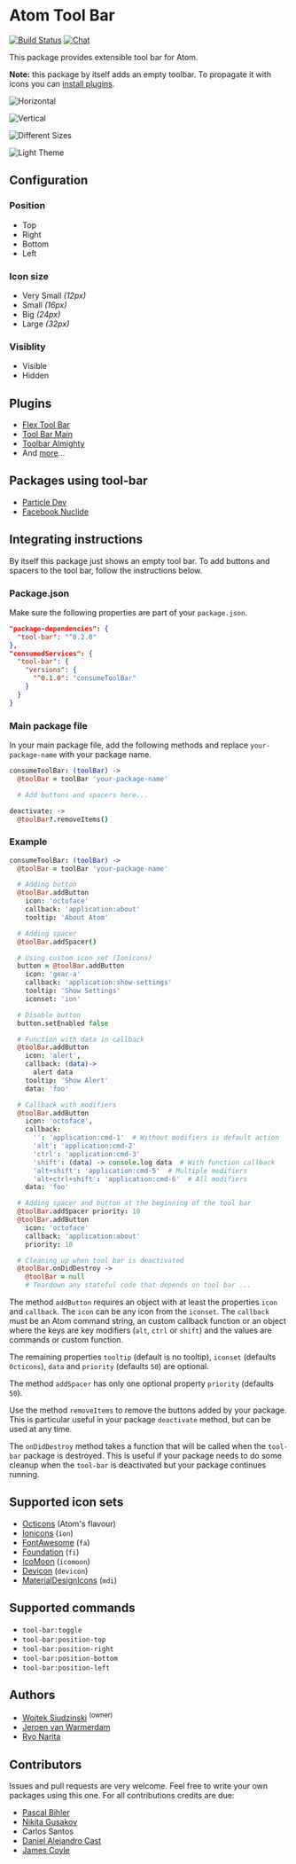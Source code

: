 # Atom Tool Bar

[![Build Status](https://travis-ci.org/suda/tool-bar.svg?branch=master)](https://travis-ci.org/suda/tool-bar)
[![Chat](https://badges.gitter.im/Join%20Chat.svg)](https://gitter.im/suda/tool-bar?utm_source=badge&utm_medium=badge&utm_campaign=pr-badge&utm_content=badge)

This package provides extensible tool bar for Atom.

**Note:** this package by itself adds an empty toolbar. To propagate it with icons you can [install plugins](#plugins).

![Horizontal](http://cl.ly/image/2w0u3c1x1K3W/Screenshot-2015-04-21-16.46.49.png)

![Vertical](http://cl.ly/image/1t3U3F191p35/Screenshot-2015-04-21-16.45.46.png)

![Different Sizes](http://cl.ly/image/3v1N2F3e3I47/Screenshot-2015-04-21-16.45.46_2.png)

![Light Theme](http://cl.ly/image/0g043b1e0P1X/Screenshot-2015-04-21-16.46.02.png)

## Configuration

### Position

* Top
* Right
* Bottom
* Left

### Icon size

* Very Small *(12px)*
* Small *(16px)*
* Big *(24px)*
* Large *(32px)*

### Visiblity

* Visible
* Hidden

## Plugins

* [Flex Tool Bar](https://atom.io/packages/flex-tool-bar)
* [Tool Bar Main](https://atom.io/packages/tool-bar-main)
* [Toolbar Almighty](https://atom.io/packages/tool-bar-almighty)
* And [more](https://atom.io/packages/search?utf8=%E2%9C%93&q=keyword%3Atool-bar)...

## Packages using tool-bar

* [Particle Dev](https://atom.io/packages/spark-dev)
* [Facebook Nuclide](https://atom.io/packages/nuclide)

## Integrating instructions

By itself this package just shows an empty tool bar. To add buttons and spacers to the tool bar, follow the instructions below.

### Package.json

Make sure the following properties are part of your `package.json`.

```json
"package-dependencies": {
  "tool-bar": "^0.2.0"
},
"consumedServices": {
  "tool-bar": {
    "versions": {
      "^0.1.0": "consumeToolBar"
    }
  }
}
```

### Main package file

In your main package file, add the following methods and replace `your-package-name` with your package name.

```coffeescript
consumeToolBar: (toolBar) ->
  @toolBar = toolBar 'your-package-name'

  # Add buttons and spacers here...

deactivate: ->
  @toolBar?.removeItems()
```

### Example

```coffeescript
consumeToolBar: (toolBar) ->
  @toolBar = toolBar 'your-package-name'

  # Adding button
  @toolBar.addButton
    icon: 'octoface'
    callback: 'application:about'
    tooltip: 'About Atom'

  # Adding spacer
  @toolBar.addSpacer()

  # Using custom icon set (Ionicons)
  button = @toolBar.addButton
    icon: 'gear-a'
    callback: 'application:show-settings'
    tooltip: 'Show Settings'
    iconset: 'ion'

  # Disable button
  button.setEnabled false

  # Function with data in callback
  @toolBar.addButton
    icon: 'alert',
    callback: (data)->
      alert data
    tooltip: 'Show Alert'
    data: 'foo'

  # Callback with modifiers
  @toolBar.addButton
    icon: 'octoface',
    callback:
      '': 'application:cmd-1'  # Without modifiers is default action
      'alt': 'application:cmd-2'
      'ctrl': 'application:cmd-3'
      'shift': (data) -> console.log data  # With function callback
      'alt+shift': 'application:cmd-5'  # Multiple modifiers
      'alt+ctrl+shift': 'application:cmd-6'  # All modifiers      
    data: 'foo'

  # Adding spacer and button at the beginning of the tool bar
  @toolBar.addSpacer priority: 10
  @toolBar.addButton
    icon: 'octoface'
    callback: 'application:about'
    priority: 10

  # Cleaning up when tool bar is deactivated
  @toolBar.onDidDestroy ->
    @toolBar = null
    # Teardown any stateful code that depends on tool bar ...
```

The method `addButton` requires an object with at least the properties `icon` and `callback`. The `icon` can be any icon from the `iconset`. The `callback` must be an Atom command string, an custom callback function or an object where the keys are key modifiers (`alt`, `ctrl` or `shift`) and the values are commands or custom function.

The remaining properties `tooltip` (default is no tooltip), `iconset` (defaults `Octicons`), `data` and `priority` (defaults `50`) are optional.

The method `addSpacer` has only one optional property `priority` (defaults `50`).

Use the method `removeItems` to remove the buttons added by your package. This is particular useful in your package `deactivate` method, but can be used at any time.

The `onDidDestroy` method takes a function that will be called when the `tool-bar` package is destroyed. This is useful if your package needs to do some cleanup when the `tool-bar` is deactivated but your package continues running.

## Supported icon sets

* [Octicons](https://octicons.github.com) (Atom's flavour)
* [Ionicons](http://ionicons.com) (`ion`)
* [FontAwesome](http://fortawesome.github.io/Font-Awesome) (`fa`)
* [Foundation](http://zurb.com/playground/foundation-icon-fonts-3) (`fi`)
* [IcoMoon](https://icomoon.io) (`icomoon`)
* [Devicon](http://devicon.fr) (`devicon`)
* [MaterialDesignIcons](https://materialdesignicons.com/) (`mdi`)

## Supported commands

* `tool-bar:toggle`
* `tool-bar:position-top`
* `tool-bar:position-right`
* `tool-bar:position-bottom`
* `tool-bar:position-left`

## Authors

* [Wojtek Siudzinski](http://suda.pl) <sup>(owner)</sup>
* [Jeroen van Warmerdam](https://github.com/jerone)
* [Ryo Narita](https://github.com/cakecatz)

## Contributors

Issues and pull requests are very welcome. Feel free to write your own packages using this one.
For all contributions credits are due:

* [Pascal Bihler](https://github.com/pbihler)
* [Nikita Gusakov](https://github.com/nkt)
* Carlos Santos
* [Daniel Alejandro Cast](https://github.com/lexcast)
* [James Coyle](https://github.com/JamesCoyle)
